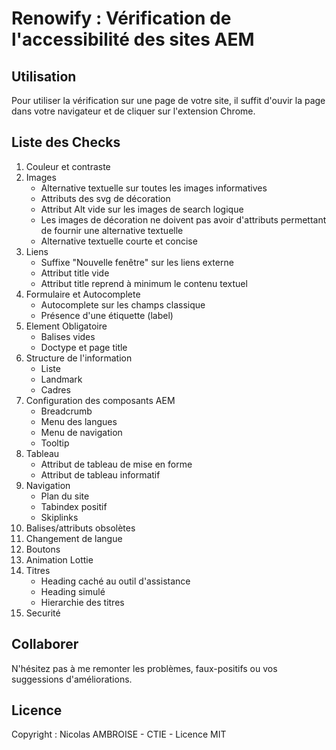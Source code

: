 # Renowify : Vérification de l'accessibilité des sites AEM

## Utilisation

Pour utiliser la vérification sur une page de votre site, il suffit d'ouvir la page dans votre navigateur et de cliquer sur l'extension Chrome.

## Liste des Checks

1. Couleur et contraste
2. Images
   - Alternative textuelle sur toutes les images informatives
   - Attributs des svg de décoration
   - Attribut Alt vide sur les images de search logique
   - Les images de décoration ne doivent pas avoir d'attributs permettant de fournir une alternative textuelle
   - Alternative textuelle courte et concise
3. Liens
   - Suffixe "Nouvelle fenêtre" sur les liens externe
   - Attribut title vide
   - Attribut title reprend à minimum le contenu textuel
4. Formulaire et Autocomplete
   - Autocomplete sur les champs classique
   - Présence d'une étiquette (label)
5. Element Obligatoire
   - Balises vides
   - Doctype et page title
6. Structure de l'information
   - Liste
   - Landmark
   - Cadres
7. Configuration des composants AEM
   - Breadcrumb
   - Menu des langues
   - Menu de navigation
   - Tooltip
8. Tableau
   - Attribut de tableau de mise en forme
   - Attribut de tableau informatif
9. Navigation
   - Plan du site
   - Tabindex positif
   - Skiplinks
10. Balises/attributs obsolètes
11. Changement de langue
12. Boutons
13. Animation Lottie
14. Titres
    - Heading caché au outil d'assistance
    - Heading simulé
    - Hierarchie des titres
15. Securité

## Collaborer

N'hésitez pas à me remonter les problèmes, faux-positifs ou vos suggessions d'améliorations.

## Licence

Copyright : Nicolas AMBROISE - CTIE - Licence MIT
